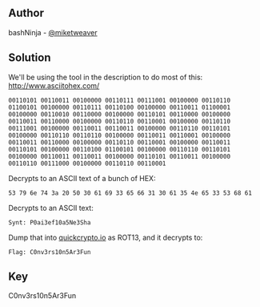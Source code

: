 
## Author
bashNinja - [@miketweaver](https://twitter.com/miketweaver)

## Solution
We'll be using the tool in the description to do most of this:
http://www.asciitohex.com/
```
00110101 00110011 00100000 00110111 00111001 00100000 00110110 01100101 00100000 00110111 00110100 00100000 00110011 01100001 00100000 00110010 00110000 00100000 00110101 00110000 00100000 00110011 00110000 00100000 00110110 00110001 00100000 00110110 00111001 00100000 00110011 00110011 00100000 00110110 00110101 00100000 00110110 00110110 00100000 00110011 00110001 00100000 00110011 00110000 00100000 00110110 00110001 00100000 00110011 00110101 00100000 00110100 01100101 00100000 00110110 00110101 00100000 00110011 00110011 00100000 00110101 00110011 00100000 00110110 00111000 00100000 00110110 00110001
```
Decrypts to an ASCII text of a bunch of HEX:
```
53 79 6e 74 3a 20 50 30 61 69 33 65 66 31 30 61 35 4e 65 33 53 68 61
```
Decrypts to an ASCII text:
```
Synt: P0ai3ef10a5Ne3Sha
```
Dump that into [quickcrypto.io](https://quickcrypto.io) as ROT13, and it decrypts to:
```
Flag: C0nv3rs10n5Ar3Fun
```

## Key
C0nv3rs10n5Ar3Fun
